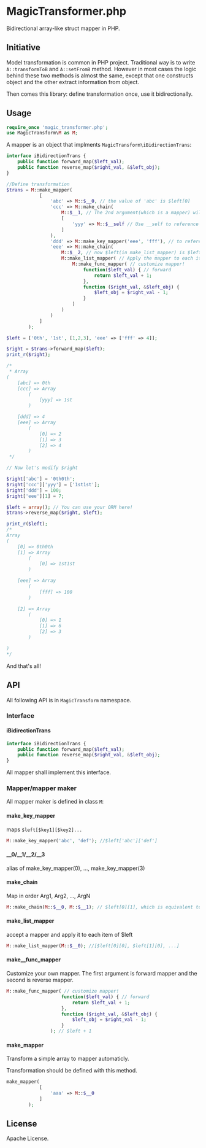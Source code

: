 # MagicTransformer.php
Bidirectional array-like struct mapper in PHP. 

## Initiative
Model transformation is common in PHP project. Traditional way is to write `A::transformToB` and `A::setFromB` method. However in most cases the logic behind these two methods is almost the same, except that one constructs object and the other extract information from object.

Then comes this library: define transformation once, use it bidirectionally.

## Usage
```php
require_once 'magic_transformer.php';
use MagicTransform\M as M;
```

A mapper is an object that implments `MagicTransform\iBidirectionTrans`:

```php
interface iBidirectionTrans {
    public function forward_map($left_val);
    public function reverse_map($right_val, &$left_obj);
}
```

```php
//Define transformation
$trans = M::make_mapper(
            [
                'abc' => M::$__0, // the value of 'abc' is $left[0]
                'ccc' => M::make_chain(
                    M::$__1, // The 2nd argument(which is a mapper) will receive $left[1] as $left
                    [
                        'yyy' => M::$__self // Use __self to reference $left
                    ]
                ),
                'ddd' => M::make_key_mapper('eee', 'fff'), // to reference $left['eee']['fff']
                'eee' => M::make_chain(
                    M::$__2, // now $left(in make_list_mapper) is $left[2]
                    M::make_list_mapper( // Apply the mapper to each item of list
                        M::make_func_mapper( // customize mapper!
                            function($left_val) { // forward
                                return $left_val + 1;
                            },
                            function ($right_val, &$left_obj) {
                                $left_obj = $right_val - 1;
                            }
                        )
                    )
                )
            ]
        );

$left = ['0th', '1st', [1,2,3], 'eee' => ['fff' => 4]];

$right = $trans->forward_map($left);
print_r($right);

/*
 * Array
(
    [abc] => 0th
    [ccc] => Array
        (
            [yyy] => 1st
        )

    [ddd] => 4
    [eee] => Array
        (
            [0] => 2
            [1] => 3
            [2] => 4
        )
 */

// Now let's modify $right

$right['abc'] = '0th0th';
$right['ccc']['yyy'] = ['1st1st'];
$right['ddd'] = 100;
$right['eee'][1] = 7;

$left = array(); // You can use your ORM here!
$trans->reverse_map($right, $left);

print_r($left);
/*
Array
(
    [0] => 0th0th
    [1] => Array
        (
            [0] => 1st1st
        )

    [eee] => Array
        (
            [fff] => 100
        )

    [2] => Array
        (
            [0] => 1
            [1] => 6
            [2] => 3
        )

)
*/
```

And that's all!

## API

All following API is in `MagicTransform` namespace.
### Interface
#### iBidirectionTrans
```php
interface iBidirectionTrans {
    public function forward_map($left_val);
    public function reverse_map($right_val, &$left_obj);
}
```

All mapper shall implement this interface.

### Mapper/mapper maker
All mapper maker is defined in class `M`:
#### make_key_mapper
maps `$left[$key1][$key2]...`

```php
M::make_key_mapper('abc', 'def'); //$left['abc']['def']
```

#### __0/__1/__2/__3
alias of make_key_mapper(0), ..., make_key_mapper(3)

#### make_chain
Map in order Arg1, Arg2, ..., ArgN

```php
M::make_chain(M::$__0, M::$__1); // $left[0][1], which is equivalent to make_key_mapper(0, 1)
```

#### make_list_mapper
accept a mapper and apply it to each item of $left

```php
M::make_list_mapper(M::$__0); //[$left[0][0], $left[1][0], ...]
```

#### make__func_mapper
Customize your own mapper. The first argument is forward mapper and the second is reverse mapper.

```php
M::make_func_mapper( // customize mapper!
                    function($left_val) { // forward
                        return $left_val + 1;
                    },
                    function ($right_val, &$left_obj) {
                        $left_obj = $right_val - 1;
                    }
                ); // $left + 1
```

#### make_mapper
Transform a simple array to mapper automaticly.

Transformation should be defined with this method.

```php
make_mapper(
            [
                'aaa' => M::$__0
            ]
        );
```

## License

Apache License.
